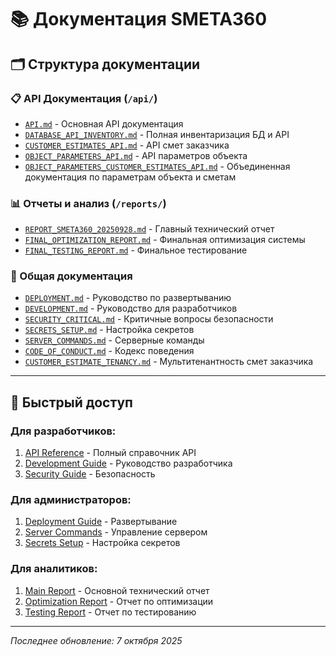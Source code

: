 # 📚 Документация SMETA360

## 🗂️ Структура документации

### 📋 API Документация (`/api/`)
- [`API.md`](./api/API.md) - Основная API документация
- [`DATABASE_API_INVENTORY.md`](./api/DATABASE_API_INVENTORY.md) - Полная инвентаризация БД и API
- [`CUSTOMER_ESTIMATES_API.md`](./api/CUSTOMER_ESTIMATES_API.md) - API смет заказчика
- [`OBJECT_PARAMETERS_API.md`](./api/OBJECT_PARAMETERS_API.md) - API параметров объекта
- [`OBJECT_PARAMETERS_CUSTOMER_ESTIMATES_API.md`](./api/OBJECT_PARAMETERS_CUSTOMER_ESTIMATES_API.md) - Объединенная документация по параметрам объекта и сметам

### 📊 Отчеты и анализ (`/reports/`)
- [`REPORT_SMETA360_20250928.md`](./reports/REPORT_SMETA360_20250928.md) - Главный технический отчет
- [`FINAL_OPTIMIZATION_REPORT.md`](./reports/FINAL_OPTIMIZATION_REPORT.md) - Финальная оптимизация системы
- [`FINAL_TESTING_REPORT.md`](./reports/FINAL_TESTING_REPORT.md) - Финальное тестирование

### 📖 Общая документация
- [`DEPLOYMENT.md`](./DEPLOYMENT.md) - Руководство по развертыванию
- [`DEVELOPMENT.md`](./DEVELOPMENT.md) - Руководство для разработчиков
- [`SECURITY_CRITICAL.md`](./SECURITY_CRITICAL.md) - Критичные вопросы безопасности
- [`SECRETS_SETUP.md`](./SECRETS_SETUP.md) - Настройка секретов
- [`SERVER_COMMANDS.md`](./SERVER_COMMANDS.md) - Серверные команды
- [`CODE_OF_CONDUCT.md`](./CODE_OF_CONDUCT.md) - Кодекс поведения
- [`CUSTOMER_ESTIMATE_TENANCY.md`](./CUSTOMER_ESTIMATE_TENANCY.md) - Мультитенантность смет заказчика

---

## 🚀 Быстрый доступ

### Для разработчиков:
1. [API Reference](./api/DATABASE_API_INVENTORY.md) - Полный справочник API
2. [Development Guide](./DEVELOPMENT.md) - Руководство разработчика
3. [Security Guide](./SECURITY_CRITICAL.md) - Безопасность

### Для администраторов:
1. [Deployment Guide](./DEPLOYMENT.md) - Развертывание
2. [Server Commands](./SERVER_COMMANDS.md) - Управление сервером
3. [Secrets Setup](./SECRETS_SETUP.md) - Настройка секретов

### Для аналитиков:
1. [Main Report](./reports/REPORT_SMETA360_20250928.md) - Основной технический отчет
2. [Optimization Report](./reports/FINAL_OPTIMIZATION_REPORT.md) - Отчет по оптимизации
3. [Testing Report](./reports/FINAL_TESTING_REPORT.md) - Отчет по тестированию

---

*Последнее обновление: 7 октября 2025*